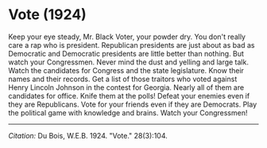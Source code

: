 <!--
title:   Vote
author:  Du Bois, W.E.B.
journal: The Crisis
year:    1924
volume:  28
issue:   3
pages:   104
-->
# Vote (1924)

Keep your eye steady, Mr. Black Voter, your powder dry. You don't really care a rap who is president. Republican presidents are just about as bad as Democratic and Democratic presidents are little better than nothing. But watch your Congressmen. Never mind the dust and yelling and large talk. Watch the candidates for Congress and the state legislature. Know their names and their records. Get a list of those traitors who voted against Henry Lincoln Johnson in the contest for Georgia. Nearly all of them are candidates for office. Knife them at the polls! Defeat your enemies even if they are Republicans. Vote for your friends even if they are Democrats. Play the political game with knowledge and brains. Watch your Congressmen!


_________________
*Citation:* Du Bois, W.E.B. 1924. "Vote." 28(3):104.
